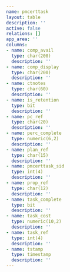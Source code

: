 ```yaml
---
name: pmcerttask
layout: table
description: ''
active: false
relations: []
app_area: ''
columns:
- name: comp_avail
  type: char(200)
  description: ''
- name: comp_display
  type: char(200)
  description: ''
- name: ctnotes
  type: char(60)
  description: ''
- name: is_retention
  type: bit
  description: ''
- name: pc_ref
  type: char(20)
  description: ''
- name: perc_complete
  type: numeric(6,2)
  description: ''
- name: plan_ref
  type: char(15)
  description: ''
- name: pmcerttask_sid
  type: int(4)
  description: ''
- name: prop_ref
  type: char(12)
  description: ''
- name: task_complete
  type: bit
  description: ''
- name: task_cost
  type: numeric(10,2)
  description: ''
- name: task_ref
  type: int(4)
  description: ''
- name: tstamp
  type: timestamp
  description: ''
---
```


